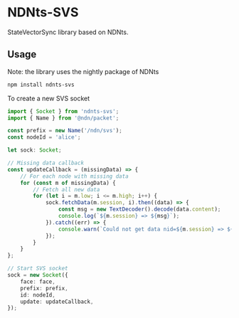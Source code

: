 # NDNts-SVS

StateVectorSync library based on NDNts.

## Usage

Note: the library uses the nightly package of NDNts

```sh
npm install ndnts-svs
```

To create a new SVS socket

```typescript
import { Socket } from 'ndnts-svs';
import { Name } from '@ndn/packet';

const prefix = new Name('/ndn/svs');
const nodeId = 'alice';

let sock: Socket;

// Missing data callback
const updateCallback = (missingData) => {
    // For each node with missing data
    for (const m of missingData) {
        // Fetch all new data
        for (let i = m.low; i <= m.high; i++) {
            sock.fetchData(m.session, i).then((data) => {
                const msg = new TextDecoder().decode(data.content);
                console.log(`${m.session} => ${msg}`);
            }).catch((err) => {
                console.warn(`Could not get data nid=${m.session} => ${i}`);
            });
        }
    }
};

// Start SVS socket
sock = new Socket({
    face: face,
    prefix: prefix,
    id: nodeId,
    update: updateCallback,
});
```
